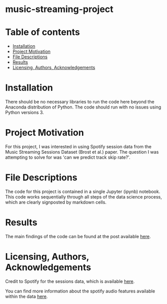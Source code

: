 # music-streaming-project

# Table of contents
- [Installation](#installation)
- [Project Motivation](#project-motivation)
- [File Descriptions](#file-descriptions)
- [Results](#results)
- [Licensing, Authors, Acknowledgements](#Licensing-authors-acknowledgements)

# Installation
There should be no necessary libraries to run the code here beyond the Anaconda distribution of Python. The code should run with no issues using Python versions 3.

# Project Motivation
For this project, I was interested in using Spotify session data from the Music Streaming Sessions Dataset (Brost et al.) paper. The question I was attempting to solve for was 'can we predict track skip rate?'.

# File Descriptions
The code for this project is contained in a single Jupyter (ipynb) notebook. This code works sequentially through all steps of the data science process, which are clearly signposted by markdown cells.

# Results
The main findings of the code can be found at the post available  [here]().

# Licensing, Authors, Acknowledgements
Credit to Spotify for the sessions data, which is available [here](https://research.atspotify.com/publications/the-music-streaming-sessions-dataset-short-paper/).

You can find more information about the spotify audio features available within the data [here](https://developer.spotify.com/documentation/web-api/reference/#/operations/get-audio-features).
